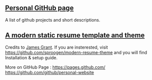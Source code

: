 ## [Personal GitHub page](https://phyunsj.github.io/)

A list of github projects and short descriptions.

## [A modern static resume template and theme](https://github.com/sproogen/modern-resume-theme)

Credits to [James Grant](http://www.jameswgrant.co.uk/). If you are insterested, visit https://github.com/sproogen/modern-resume-theme and you will find Installation & setup guide.

More on GitHub Page : https://pages.github.com/ https://github.com/github/personal-website
